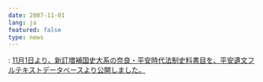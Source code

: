 ```yaml
---
date: 2007-11-01
lang: ja
featured: false
type: news
---
```

: <a href="/news/2007/hibun-news.pdf">11月1日より、新訂増補国史大系の奈良・平安時代法制史料書目を、平安遺文フルテキストデータベースより公開しました。</a>
